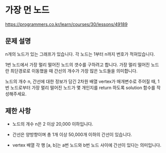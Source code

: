 # 가장 먼 노드

https://programmers.co.kr/learn/courses/30/lessons/49189

## 문제 설명

n개의 노드가 있는 그래프가 있습니다. 각 노드는 1부터 n까지 번호가 적혀있습니다.

1번 노드에서 가장 멀리 떨어진 노드의 갯수를 구하려고 합니다. 가장 멀리 떨어진 노드란 최단경로로 이동했을 때 간선의 개수가 가장 많은 노드들을 의미합니다.

노드의 개수 n, 간선에 대한 정보가 담긴 2차원 배열 vertex가 매개변수로 주어질 때, 1번 노드로부터 가장 멀리 떨어진 노드가 몇 개인지를 return 하도록 solution 함수를 작성해주세요.

## 제한 사항

- 노드의 개수 n은 2 이상 20,000 이하입니다.

- 간선은 양방향이며 총 1개 이상 50,000개 이하의 간선이 있습니다.

- vertex 배열 각 행 [a, b]는 a번 노드와 b번 노드 사이에 간선이 있다는 의미입니다.

